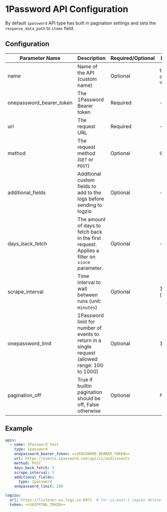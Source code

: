 # 1Password API Configuration
By default `1password` API type has built in pagination settings and sets the `response_data_path` to `items` field.

## Configuration
| Parameter Name           | Description                                                                                     | Required/Optional | Default           |
|--------------------------|-------------------------------------------------------------------------------------------------|-------------------|-------------------|
| name                     | Name of the API (custom name)                                                                   | Optional          | the defined `url` |
| onepassword_bearer_token | The 1Password Bearer token                                                                      | Required          | -                 |
| url                      | The request URL                                                                                 | Required          | -                 |
| method                   | The request method (`GET` or `POST`)                                                            | Optional          | `GET`             |
| additional_fields        | Additional custom fields to add to the logs before sending to logzio                            | Optional          | -                 |
| days_back_fetch          | The amount of days to fetch back in the first request. Applies a filter on `since` parameter.   | Optional          | -                 |
| scrape_interval          | Time interval to wait between runs (unit: `minutes`)                                            | Optional          | 1 (minute)        |
| onepassword_limit        | 1Password limit for number of events to return in a single request (allowed range: 100 to 1000) | Optional          | 100               |
| pagination_off           | True if builtin pagination should be off, False otherwise                                       | Optional          | `False`           |


## Example
```Yaml
apis:
  - name: 1Password test
    type: 1password
    onepassword_bearer_token: <<1PASSWORD_BEARER_TOKEN>>
    url: https://events.1password.com/api/v1/auditevents
    method: POST
    days_back_fetch: 3
    scrape_interval: 5
    additional_fields:
      type: 1password
    onepassword_limit: 200

logzio:
  url: https://listener-eu.logz.io:8071  # for us-east-1 region delete url param (default)
  token: <<SHIPPING_TOKEN>>
```
